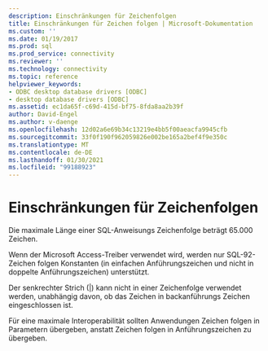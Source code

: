 ```yaml
---
description: Einschränkungen für Zeichenfolgen
title: Einschränkungen für Zeichen folgen | Microsoft-Dokumentation
ms.custom: ''
ms.date: 01/19/2017
ms.prod: sql
ms.prod_service: connectivity
ms.reviewer: ''
ms.technology: connectivity
ms.topic: reference
helpviewer_keywords:
- ODBC desktop database drivers [ODBC]
- desktop database drivers [ODBC]
ms.assetid: ec1da65f-c69d-415d-bf75-8fda8aa2b39f
author: David-Engel
ms.author: v-daenge
ms.openlocfilehash: 12d02a6e69b34c13219e4bb5f00aeacfa9945cfb
ms.sourcegitcommit: 33f0f190f962059826e002be165a2bef4f9e350c
ms.translationtype: MT
ms.contentlocale: de-DE
ms.lasthandoff: 01/30/2021
ms.locfileid: "99188923"
---
```

# <a name="string-limitations"></a>Einschränkungen für Zeichenfolgen
Die maximale Länge einer SQL-Anweisungs Zeichenfolge beträgt 65.000 Zeichen.  
  
 Wenn der Microsoft Access-Treiber verwendet wird, werden nur SQL-92-Zeichen folgen Konstanten (in einfachen Anführungszeichen und nicht in doppelte Anführungszeichen) unterstützt.  
  
 Der senkrechter Strich (&#124;) kann nicht in einer Zeichenfolge verwendet werden, unabhängig davon, ob das Zeichen in backanführungs Zeichen eingeschlossen ist.  
  
 Für eine maximale Interoperabilität sollten Anwendungen Zeichen folgen in Parametern übergeben, anstatt Zeichen folgen in Anführungszeichen zu übergeben.
